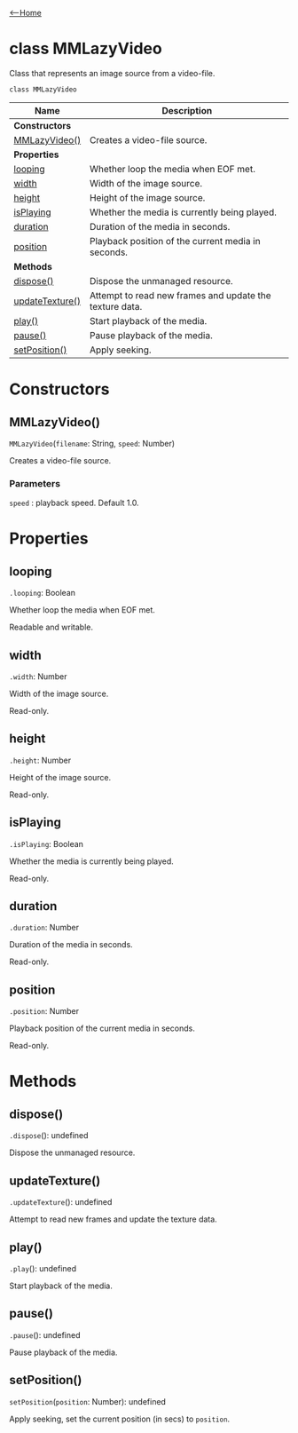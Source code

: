 [<--Home](index.html)

# class MMLazyVideo

Class that represents an image source from a video-file.

`class MMLazyVideo`

| Name                                    | Description                                                    |
| ----------------------------------------| -------------------------------------------------------------- |
| **Constructors**                        |                                                                |
| [MMLazyVideo()](#mmlazyvideo)           | Creates a video-file source.                                   |
| **Properties**                          |                                                                |
| [looping](#looping)                     | Whether loop the media when EOF met.                           |
| [width](#width)                         | Width of the image source.                                     |
| [height](#height)                       | Height of the image source.                                    |
| [isPlaying](#isplaying)                 | Whether the media is currently being played.                   |
| [duration](#duration)                   | Duration of the media in seconds.                              |
| [position](#position)                   | Playback position of the current media in seconds.             |
| **Methods**                             |                                                                |
| [dispose()](#dispose)                   | Dispose the unmanaged resource.                                |
| [updateTexture()](#updatetexture)       | Attempt to read new frames and update the texture data.        |
| [play()](#play)                         | Start playback of the media.                                   |
| [pause()](#pause)                       | Pause playback of the media.                                   |
| [setPosition()](#setposition)           | Apply seeking.                                                 |


# Constructors

## MMLazyVideo()

`MMLazyVideo`(`filename`: String, `speed`: Number)

Creates a video-file source.

### Parameters

`speed` : playback speed. Default 1.0.

# Properties

## looping

`.looping`: Boolean

Whether loop the media when EOF met.

Readable and writable.

## width

 `.width`: Number

Width of the image source.

Read-only.

## height

 `.height`: Number

Height of the image source.

Read-only.

## isPlaying

`.isPlaying`: Boolean

Whether the media is currently being played.

Read-only.

## duration

`.duration`: Number

Duration of the media in seconds.

Read-only.

## position

`.position`: Number

Playback position of the current media in seconds.

Read-only.

# Methods

## dispose()

`.dispose`(): undefined

Dispose the unmanaged resource.

## updateTexture()

`.updateTexture`(): undefined

Attempt to read new frames and update the texture data.

## play()

`.play`(): undefined

Start playback of the media.

## pause()

`.pause`(): undefined

Pause playback of the media.

## setPosition()

`setPosition`(`position`: Number): undefined

Apply seeking, set the current position (in secs) to `position`.


